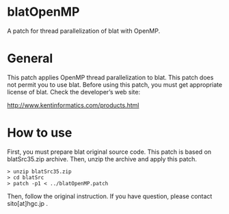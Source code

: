 # blatOpenMP
A patch for thread parallelization of blat with OpenMP.

# General
This patch applies OpenMP thread parallelization to blat. This patch does not permit you to use blat. Before using this patch, you must get appropriate license of blat. Check the developer’s web site:

http://www.kentinformatics.com/products.html

# How to use
First, you must prepare blat original source code. This patch is based on blatSrc35.zip archive. Then, unzip the archive and apply this patch.

```
> unzip blatSrc35.zip
> cd blatSrc
> patch -p1 < ../blatOpenMP.patch
```

Then, follow the original instruction. If you have question, please contact sito[at]hgc.jp .
